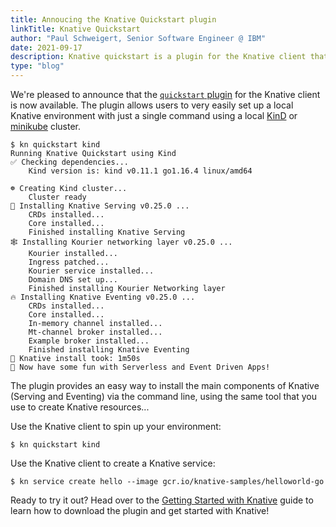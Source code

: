 ```yaml
---
title: Annoucing the Knative Quickstart plugin
linkTitle: Knative Quickstart
author: "Paul Schweigert, Senior Software Engineer @ IBM"
date: 2021-09-17
description: Knative quickstart is a plugin for the Knative client that enables users to quick set up a local Knative environment from the command line
type: "blog"
---
```


We're pleased to announce that the [`quickstart` plugin](https://github.com/knative-sandbox/kn-plugin-quickstart) for the Knative client is now available. The plugin allows users to very easily set up a local Knative environment with just a single command using a local [KinD](https://kind.sigs.k8s.io/) or [minikube](https://minikube.sigs.k8s.io/) cluster.

```
$ kn quickstart kind
Running Knative Quickstart using Kind
✅ Checking dependencies...
    Kind version is: kind v0.11.1 go1.16.4 linux/amd64

☸ Creating Kind cluster...
    Cluster ready
🍿 Installing Knative Serving v0.25.0 ...
    CRDs installed...
    Core installed...
    Finished installing Knative Serving
🕸️ Installing Kourier networking layer v0.25.0 ...
    Kourier installed...
    Ingress patched...
    Kourier service installed...
    Domain DNS set up...
    Finished installing Kourier Networking layer
🔥 Installing Knative Eventing v0.25.0 ...
    CRDs installed...
    Core installed...
    In-memory channel installed...
    Mt-channel broker installed...
    Example broker installed...
    Finished installing Knative Eventing
🚀 Knative install took: 1m50s
🎉 Now have some fun with Serverless and Event Driven Apps!
```

The plugin provides an easy way to install the main components of Knative (Serving and Eventing) via the command line, using the same tool that you use to create Knative resources...

Use the Knative client to spin up your environment:
```
$ kn quickstart kind
```

Use the Knative client to create a Knative service:
```
$ kn service create hello --image gcr.io/knative-samples/helloworld-go
```

Ready to try it out? Head over to the [Getting Started with Knative](https://knative.dev/docs/getting-started/) guide to learn how to download the plugin and get started with Knative!

